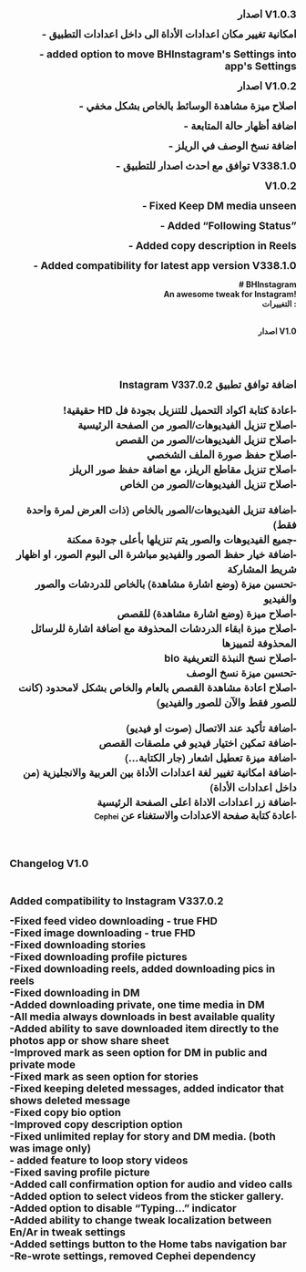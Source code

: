 <p style="text-align:right;"><span style="font-size:18px;"><strong>اصدار V1.0.3</strong></span></p>
<p style="text-align:right;"><span style="font-size:18px;"><strong>- امكانية تغيير مكان اعدادات الأداة الى داخل اعدادات التطبيق</strong></span></p>
<p style="text-align:right;"><span style="font-size:18px;"><strong>- added option to move BHInstagram's Settings into app's Settings</strong></span></p>

<p style="text-align:right;"><span style="font-size:18px;"><strong>اصدار V1.0.2</strong></span></p>
<p style="text-align:right;"><span style="font-size:18px;"><strong>- اصلاح ميزة مشاهدة الوسائط بالخاص بشكل مخفي</strong></span></p>
<p style="text-align:right;"><span style="font-size:18px;"><strong>- اضافة أظهار حالة المتابعة</strong></span></p>
<p style="text-align:right;"><span style="font-size:18px;"><strong>- اضافة نسخ الوصف في الريلز</strong></span></p>
<p style="text-align:right;"><span style="font-size:18px;"><strong>- توافق مع احدث اصدار للتطبيق V338.1.0</strong></span></p>
<p style="text-align:right;"><span style="font-size:18px;"><strong>V1.0.2</strong></span></p>
<p style="text-align:right;"><span style="font-size:18px;"><strong>- Fixed Keep DM media unseen</strong></span></p>
<p style="text-align:right;"><span style="font-size:18px;"><strong>- Added “Following Status”</strong></span></p>
<p style="text-align:right;"><span style="font-size:18px;"><strong>- Added copy description in Reels</strong></span></p>
<p style="text-align:right;"><span style="font-size:18px;"><strong>- Added compatibility for latest app version V338.1.0</strong></span></p>

<p style="text-align:right;"><strong># BHInstagram</strong><br><strong>An awesome tweak for Instagram!</strong><br><strong>التغييرات :</strong></p>
<p style="text-align:right;"><br><strong>اصدار V1.0</strong></p>
<p style="font:20.0px 'Helvetica Neue';margin:0.0px;min-height:25.0px;"><br>&nbsp;</p>
<p style="font:13.0px 'Helvetica Neue';margin:0.0px;text-align:right;" dir="rtl"><span style="font-size:18px;"><strong>اضافة توافق تطبيق Instagram V337.0.2</strong></span></p>
<p style="font:13.0px 'Helvetica Neue';margin:0.0px;min-height:15.0px;text-align:right;" dir="rtl">&nbsp;</p>
<p style="font:13.0px 'Helvetica Neue';margin:0.0px;text-align:right;" dir="rtl"><span style="font-size:18px;"><strong>-اعادة كتابة اكواد التحميل للتنزيل بجودة فل HD حقيقية!</strong></span></p>
<p style="font:13.0px 'Helvetica Neue';margin:0.0px;text-align:right;" dir="rtl"><span style="font-size:18px;"><strong>-اصلاح تنزيل الفيديوهات/الصور من الصفحة الرئيسية</strong></span></p>
<p style="font:13.0px 'Helvetica Neue';margin:0.0px;text-align:right;" dir="rtl"><span style="font-size:18px;"><strong>-اصلاح تنزيل الفيديوهات/الصور من القصص</strong></span></p>
<p style="font:13.0px 'Helvetica Neue';margin:0.0px;text-align:right;" dir="rtl"><span style="font-size:18px;"><strong>-اصلاح حفظ صورة الملف الشخصي</strong></span></p>
<p style="font:13.0px 'Helvetica Neue';margin:0.0px;text-align:right;" dir="rtl"><span style="font-size:18px;"><strong>-اصلاح تنزيل مقاطع الريلز، مع اضافة حفظ صور الريلز</strong></span></p>
<p style="font:13.0px 'Helvetica Neue';margin:0.0px;text-align:right;" dir="rtl"><span style="font-size:18px;"><strong>-اصلاح تنزيل الفيديوهات/الصور من الخاص</strong></span></p>
<p style="font:13.0px 'Helvetica Neue';margin:0.0px;min-height:15.0px;text-align:right;" dir="rtl">&nbsp;</p>
<p style="font:13.0px 'Helvetica Neue';margin:0.0px;text-align:right;" dir="rtl"><span style="font-size:18px;"><strong>-اضافة تنزيل الفيديوهات/الصور بالخاص (ذات العرض لمرة واحدة فقط)</strong></span></p>
<p style="font:13.0px 'Helvetica Neue';margin:0.0px;text-align:right;" dir="rtl"><span style="font-size:18px;"><strong>-جميع الفيديوهات والصور يتم تنزيلها بأعلى جودة ممكنة</strong></span></p>
<p style="font:13.0px 'Helvetica Neue';margin:0.0px;text-align:right;" dir="rtl"><span style="font-size:18px;"><strong>-اضافة خيار حفظ الصور والفيديو مباشرة الى البوم الصور، او اظهار شريط المشاركة</strong></span></p>
<p style="font:13.0px 'Helvetica Neue';margin:0.0px;text-align:right;" dir="rtl"><span style="font-size:18px;"><strong>-تحسين ميزة (وضع اشارة مشاهدة) بالخاص للدردشات والصور والفيديو</strong></span></p>
<p style="font:13.0px 'Helvetica Neue';margin:0.0px;text-align:right;" dir="rtl"><span style="font-size:18px;"><strong>-اصلاح ميزة (وضع اشارة مشاهدة) للقصص</strong></span></p>
<p style="font:13.0px 'Helvetica Neue';margin:0.0px;text-align:right;" dir="rtl"><span style="font-size:18px;"><strong>-اصلاح ميزة ابقاء الدردشات المحذوفة مع اضافة اشارة للرسائل المحذوفة لتمييزها</strong></span></p>
<p style="font:13.0px 'Helvetica Neue';margin:0.0px;text-align:right;" dir="rtl"><span style="font-size:18px;"><strong>-اصلاح نسخ النبذة التعريفية bio</strong></span></p>
<p style="font:13.0px 'Helvetica Neue';margin:0.0px;text-align:right;" dir="rtl"><span style="font-size:18px;"><strong>-تحسين ميزة نسخ الوصف</strong></span></p>
<p style="font:13.0px 'Helvetica Neue';margin:0.0px;text-align:right;" dir="rtl"><span style="font-size:18px;"><strong>-اصلاح اعادة مشاهدة القصص بالعام والخاص بشكل لامحدود (كانت للصور فقط والآن للصور والفيديو)</strong></span></p>
<p style="font:13.0px 'Helvetica Neue';margin:0.0px;min-height:15.0px;text-align:right;" dir="rtl">&nbsp;</p>
<p style="font:13.0px 'Helvetica Neue';margin:0.0px;text-align:right;" dir="rtl"><span style="font-size:18px;"><strong>-اضافة تأكيد عند الاتصال (صوت او فيديو)</strong></span></p>
<p style="font:13.0px 'Helvetica Neue';margin:0.0px;text-align:right;" dir="rtl"><span style="font-size:18px;"><strong>-اضافة تمكين اختيار فيديو في ملصقات القصص</strong></span></p>
<p style="font:13.0px 'Helvetica Neue';margin:0.0px;text-align:right;" dir="rtl"><span style="font-size:18px;"><strong>-اضافة ميزة تعطيل اشعار (جار الكتابة…)</strong><span class="Apple-converted-space"><strong>&nbsp;</strong></span></span></p>
<p style="font:13.0px 'Helvetica Neue';margin:0.0px;text-align:right;" dir="rtl"><span style="font-size:18px;"><strong>-اضافة امكانية تغيير لغة اعدادات الأداة بين العربية والانجليزية (من داخل اعدادات الأداة)</strong></span></p>
<p style="font:13.0px 'Helvetica Neue';margin:0.0px;text-align:right;" dir="rtl"><span style="font-size:18px;"><strong>-اضافة زر اعدادات الاداة اعلى الصفحة الرئيسية</strong></span></p>
<p style="font:13.0px 'Geeza Pro';margin:0.0px;text-align:right;" dir="rtl"><span style="font-size:18px;"><span style="font:13.0px 'Helvetica Neue';"><strong>-</strong></span><strong>اعادة</strong><span style="font:13.0px 'Helvetica Neue';"><strong> </strong></span><strong>كتابة</strong><span style="font:13.0px 'Helvetica Neue';"><strong> </strong></span><strong>صفحة</strong><span style="font:13.0px 'Helvetica Neue';"><strong> </strong></span><strong>الاعدادات</strong><span style="font:13.0px 'Helvetica Neue';"><strong> </strong></span><strong>والاستغناء</strong><span style="font:13.0px 'Helvetica Neue';"><strong> </strong></span><strong>عن</strong><span style="font:13.0px 'Helvetica Neue';"><strong> Cephei</strong></span><span class="Apple-converted-space" style="font:13.0px 'Helvetica Neue';"><strong>&nbsp;</strong></span></span></p>
<p>&nbsp;</p>
<p><br><span style="font-size:18px;"><strong>Changelog V1.0</strong></span></p>
<p>&nbsp;</p>
<p><span style="font-size:18px;"><strong>Added compatibility to Instagram V337.0.2</strong></span></p>
<p><span style="font-size:18px;"><strong>-Fixed feed video downloading - true FHD</strong></span><br><span style="font-size:18px;"><strong>-Fixed image downloading - true FHD</strong></span><br><span style="font-size:18px;"><strong>-Fixed downloading stories</strong></span><br><span style="font-size:18px;"><strong>-Fixed downloading profile pictures</strong></span><br><span style="font-size:18px;"><strong>-Fixed downloading reels, added downloading pics in reels</strong></span><br><span style="font-size:18px;"><strong>-Fixed downloading in DM</strong></span><br><span style="font-size:18px;"><strong>-Added downloading private, one time media in DM</strong></span><br><span style="font-size:18px;"><strong>-All media always downloads in best available quality</strong></span><br><span style="font-size:18px;"><strong>-Added ability to save downloaded item directly to the photos app or show share sheet</strong></span><br><span style="font-size:18px;"><strong>-Improved mark as seen option for DM in public and private mode</strong></span><br><span style="font-size:18px;"><strong>-Fixed mark as seen option for stories</strong></span><br><span style="font-size:18px;"><strong>-Fixed keeping deleted messages, added indicator that shows deleted message</strong></span><br><span style="font-size:18px;"><strong>-Fixed copy bio option</strong></span><br><span style="font-size:18px;"><strong>-Improved copy description option</strong></span><br><span style="font-size:18px;"><strong>-Fixed unlimited replay for story and DM media. (both was image only)&nbsp;</strong></span><br><span style="font-size:18px;"><strong>- added feature to loop story videos</strong></span><br><span style="font-size:18px;"><strong>-Fixed saving profile picture</strong></span><br><span style="font-size:18px;"><strong>-Added call confirmation option for audio and video calls</strong></span><br><span style="font-size:18px;"><strong>-Added option to select videos from the sticker gallery.</strong></span><br><span style="font-size:18px;"><strong>-Added option to disable “Typing…” indicator</strong></span><br><span style="font-size:18px;"><strong>-Added ability to change tweak localization between En/Ar in tweak settings</strong></span><br><span style="font-size:18px;"><strong>-Added settings button to the Home tabs navigation bar</strong></span><br><span style="font-size:18px;"><strong>-Re-wrote settings, removed Cephei dependency</strong></span><br><span style="font-size:18px;">&nbsp;</span></p>
